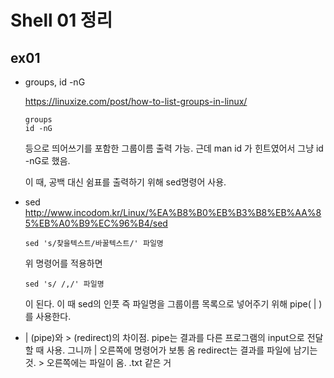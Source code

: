 # Shell 01 정리
## ex01
* groups, id -nG

  <https://linuxize.com/post/how-to-list-groups-in-linux/>
  ```
  groups
  id -nG
  ```

  등으로 띄어쓰기를 포함한 그룹이름 출력 가능. 근데 man id 가 힌트였어서 그냥 id -nG로 했음.

  이 때, 공백 대신 쉼표를 출력하기 위해 sed명령어 사용.
* sed
  <http://www.incodom.kr/Linux/%EA%B8%B0%EB%B3%B8%EB%AA%85%EB%A0%B9%EC%96%B4/sed>

  ```
  sed 's/찾을텍스트/바꿀텍스트/' 파일명
  ```
  위 명령어를 적용하면
  ```
  sed 's/ /,/' 파일명
  ```
  이 된다. 이 때 sed의 인풋 즉 파일명을 그룹이름 목록으로 넣어주기 위해 pipe( | )를 사용한다.

*  | (pipe)와 > (redirect)의 차이점.
  pipe는 결과를 다른 프로그램의 input으로 전달할 때 사용. 그니까 | 오른쪽에 명령어가 보통 옴
  redirect는 결과를 파일에 남기는 것. > 오른쪽에는 파일이 옴. .txt 같은 거
 
